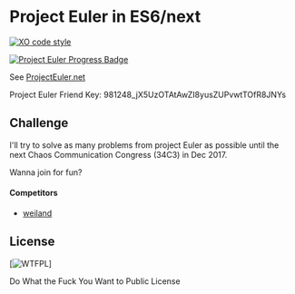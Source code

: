 # Project Euler in ES6/next
[![XO code style](https://img.shields.io/badge/code_style-XO-5ed9c7.svg)](https://github.com/sindresorhus/xo)

[![Project Euler Progress Badge](https://projecteuler.net//profile/vanita5.png)](https://projecteuler.net/progress=vanita5)

See [ProjectEuler.net](https://projecteuler.net/)



Project Euler Friend Key: 981248_jX5UzOTAtAwZI8yusZUPvwtTOfR8JNYs

## Challenge

I'll try to solve as many problems from project Euler as possible until the next Chaos Communication Congress (34C3) in Dec 2017.

Wanna join for fun?

#### Competitors

* [weiland](https://github.com/weiland/ex_euler)

## License
[![WTFPL](http://www.wtfpl.net/wp-content/uploads/2012/12/wtfpl-badge-1.png)]

Do What the Fuck You Want to Public License
